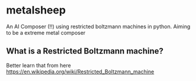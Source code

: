 # metalsheep
An AI Composer (!!) using restricted boltzmann machines in python. Aiming to be a extreme metal composer

## What is a  Restricted Boltzmann machine?

Better learn that from here https://en.wikipedia.org/wiki/Restricted_Boltzmann_machine
